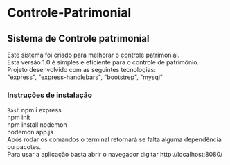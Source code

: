 # Controle-Patrimonial
## Sistema de Controle patrimonial
 
Este sistema foi criado para melhorar o controle patrimonial.  
Esta versão 1.0 é simples e eficiente para o controle de patrimônio.  
Projeto desenvolvido com as seguintes tecnologias:  
"express", "express-handlebars", "bootstrep", "mysql"  
### Instruções de instalação  
```Bash```
npm i express  
npm init  
npm install nodemon  
nodemon app.js  
Após rodar os comandos o terminal retornará se falta alguma dependência ou pacotes.   
Para usar a aplicação basta abrir o navegador digitar http://localhost:8080/
